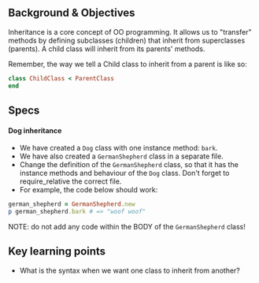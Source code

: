 ## Background & Objectives

Inheritance is a core concept of OO programming. It allows us to "transfer" methods by defining subclasses (children) that inherit from superclasses (parents). A child class will inherit from its parents' methods.

Remember, the way we tell a Child class to inherit from a parent is like so:

```ruby
class ChildClass < ParentClass
end
```

## Specs

#### Dog inheritance

- We have created a `Dog` class with one instance method: `bark`.
- We have also created a `GermanShepherd` class in a separate file.
- Change the definition of the `GermanShepherd` class, so that it has the instance methods and behaviour of the `Dog` class. Don't forget to require_relative the correct file.
- For example, the code below should work:

```ruby
german_shepherd = GermanShepherd.new
p german_shepherd.bark # => "woof woof"
```

NOTE: do not add any code within the BODY of the `GermanShepherd` class!

## Key learning points

- What is the syntax when we want one class to inherit from another?
